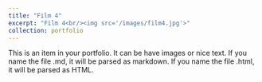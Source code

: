 ```yaml
---
title: "Film 4"
excerpt: "Film 4<br/><img src='/images/film4.jpg'>"
collection: portfolio
---
```


This is an item in your portfolio. It can be have images or nice text. If you name the file .md, it will be parsed as markdown. If you name the file .html, it will be parsed as HTML. 
